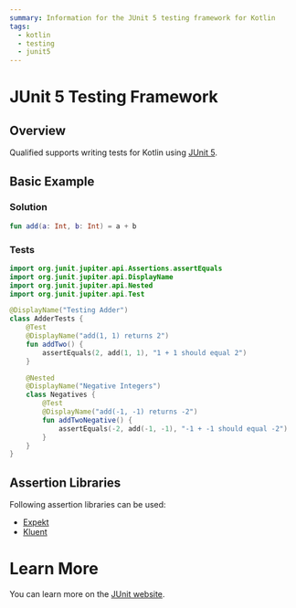```yaml
---
summary: Information for the JUnit 5 testing framework for Kotlin
tags:
  - kotlin
  - testing
  - junit5
---
```


# JUnit 5 Testing Framework

## Overview

Qualified supports writing tests for Kotlin using [JUnit 5][1].

## Basic Example

### Solution

```kotlin
fun add(a: Int, b: Int) = a + b
```

### Tests

```kotlin
import org.junit.jupiter.api.Assertions.assertEquals
import org.junit.jupiter.api.DisplayName
import org.junit.jupiter.api.Nested
import org.junit.jupiter.api.Test

@DisplayName("Testing Adder")
class AdderTests {
    @Test
    @DisplayName("add(1, 1) returns 2")
    fun addTwo() {
        assertEquals(2, add(1, 1), "1 + 1 should equal 2")
    }

    @Nested
    @DisplayName("Negative Integers")
    class Negatives {
        @Test
        @DisplayName("add(-1, -1) returns -2")
        fun addTwoNegative() {
            assertEquals(-2, add(-1, -1), "-1 + -1 should equal -2")
        }
    }
}
```

## Assertion Libraries

Following assertion libraries can be used:

- [Expekt](https://winterbe.github.io/expekt/)
- [Kluent](https://markusamshove.github.io/Kluent/)

# Learn More

You can learn more on the [JUnit website][1].

[1]: https://junit.org/junit5/
